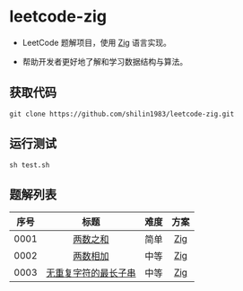 # leetcode-zig

- LeetCode 题解项目，使用 [Zig](https://ziglang.org) 语言实现。

- 帮助开发者更好地了解和学习数据结构与算法。

## 获取代码

```git
git clone https://github.com/shilin1983/leetcode-zig.git
```

## 运行测试

```shell
sh test.sh
```

## 题解列表

| 序号  |                                                 标题                                                 | 难度  |                                      方案                                       |
| :---: | :--------------------------------------------------------------------------------------------------: | :---: | :-----------------------------------------------------------------------------: |
| 0001  |                          [两数之和](https://leetcode.cn/problems/two-sum/)                           | 简单  |                   [Zig](src/solutions/problem0001/twoSum.zig)                   |
| 0002  |                      [两数相加](https://leetcode.cn/problems/add-two-numbers/)                       | 中等  |               [Zig](src/solutions/problem0002/addTwoNumbers.zig)                |
| 0003  | [无重复字符的最长子串](https://leetcode.cn/problems/longest-substring-without-repeating-characters/) | 中等  | [Zig](src/solutions/problem0003/longestSubstringWithoutRepeatingCharacters.zig) |
